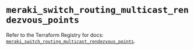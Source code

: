 # `meraki_switch_routing_multicast_rendezvous_points`

Refer to the Terraform Registry for docs: [`meraki_switch_routing_multicast_rendezvous_points`](https://registry.terraform.io/providers/ciscodevnet/meraki/1.7.1/docs/resources/switch_routing_multicast_rendezvous_points).
